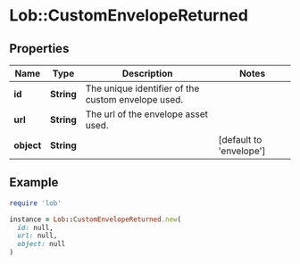 # Lob::CustomEnvelopeReturned

## Properties

| Name | Type | Description | Notes |
| ---- | ---- | ----------- | ----- |
| **id** | **String** | The unique identifier of the custom envelope used. |  |
| **url** | **String** | The url of the envelope asset used. |  |
| **object** | **String** |  | [default to &#39;envelope&#39;] |

## Example

```ruby
require 'lob'

instance = Lob::CustomEnvelopeReturned.new(
  id: null,
  url: null,
  object: null
)
```


